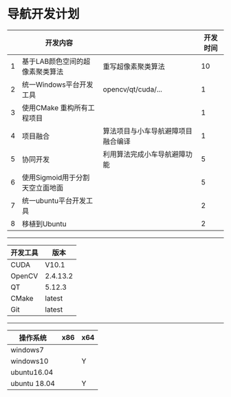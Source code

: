 # 导航开发计划

|      | 开发内容                        |                                    | 开发时间 |
| ---- | ------------------------------- | ---------------------------------- | -------- |
| 1    | 基于LAB颜色空间的超像素聚类算法 | 重写超像素聚类算法                 | 10       |
| 2    | 统一Windows平台开发工具         | opencv/qt/cuda/...                 | 1        |
| 3    | 使用CMake 重构所有工程项目      |                                    | 1        |
| 4    | 项目融合                        | 算法项目与小车导航避障项目融合编译 | 1        |
| 5    | 协同开发                        | 利用算法完成小车导航避障功能       | 5        |
| 6    | 使用Sigmoid用于分割天空立面地面 |                                    | 5        |
| 7    | 统一ubuntu平台开发工具          |                                    | 2        |
| 8    | 移植到Ubuntu                    |                                    | 2        |

------

| 开发工具 | 版本     |
| :------- | -------- |
| CUDA     | V10.1    |
| OpenCV   | 2.4.13.2 |
| QT       | 5.12.3   |
| CMake    | latest   |
| Git      | latest   |

------

| 操作系统     | x86  | x64  |
| ------------ | ---- | ---- |
| windows7     |      |      |
| windows10    |      | Y    |
| ubuntu16.04  |      |      |
| ubuntu 18.04 |      | Y    |

